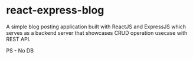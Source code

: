 # react-express-blog

A simple blog posting application built with ReactJS and ExpressJS which serves as a backend server that showcases CRUD operation usecase with REST API.

PS - No DB
